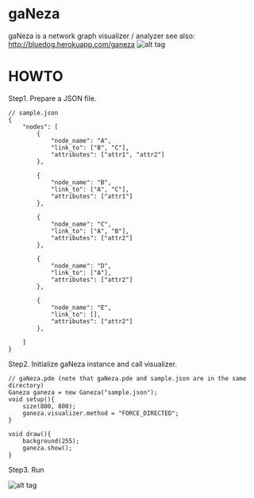 gaNeza
======
gaNeza is a network graph visualizer / analyzer
see also: http://bluedog.herokuapp.com/ganeza
![alt tag](http://bluedog.herokuapp.com/ganeza/forced.png)

HOWTO
======
Step1. Prepare a JSON file.

```
// sample.json
{
	"nodes": [
		{
			"node_name": "A",
			"link_to": ["B", "C"],
			"attributes": ["attr1", "attr2"]
		},

		{
			"node_name": "B",
			"link_to": ["A", "C"],
			"attributes": ["attr1"]
		},

		{
			"node_name": "C",
			"link_to": ["A", "B"],
			"attributes": ["attr2"]
		},

		{
			"node_name": "D",
			"link_to": ["A"],
			"attributes": ["attr2"]
		},

		{
			"node_name": "E",
			"link_to": [],
			"attributes": ["attr2"]
		},

	]
}
```
Step2. Initialize gaNeza instance and call visualizer.

```
// gaNeza.pde (note that gaNeza.pde and sample.json are in the same directory)
Ganeza ganeza = new Ganeza("sample.json");
void setup(){
	size(800, 800);
	ganeza.visualizer.method = "FORCE_DIRECTED";
}

void draw(){
	background(255);
	ganeza.show();
}
```

Step3. Run

![alt tag](http://bluedog.herokuapp.com/ganeza/simple.png)